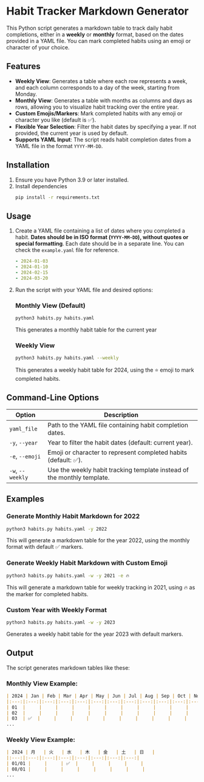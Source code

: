 # Habit Tracker Markdown Generator

This Python script generates a markdown table to track daily habit completions, either in a **weekly** or **monthly** format, based on the dates provided in a YAML file. You can mark completed habits using an emoji or character of your choice.

## Features

- **Weekly View**: Generates a table where each row represents a week, and each column corresponds to a day of the week, starting from Monday.
- **Monthly View**: Generates a table with months as columns and days as rows, allowing you to visualize habit tracking over the entire year.
- **Custom Emojis/Markers**: Mark completed habits with any emoji or character you like (default is ✅).
- **Flexible Year Selection**: Filter the habit dates by specifying a year. If not provided, the current year is used by default.
- **Supports YAML Input**: The script reads habit completion dates from a YAML file in the format `YYYY-MM-DD`.

## Installation

1. Ensure you have Python 3.9 or later installed.
2. Install dependencies
   ```bash
   pip install -r requirements.txt
   ```

## Usage

1. Create a YAML file containing a list of dates where you completed a habit. **Dates should be in ISO format (`YYYY-MM-DD`), without quotes or special formatting**. Each date should be in a separate line. You can check the `example.yaml` file for reference.
    ```yaml
    - 2024-01-03
    - 2024-01-10
    - 2024-02-15
    - 2024-03-20
    ```

2. Run the script with your YAML file and desired options:

    ### Monthly View (Default)
    ```bash
    python3 habits.py habits.yaml
    ```
    This generates a monthly habit table for the current year

    ### Weekly View
    ```bash
    python3 habits.py habits.yaml --weekly
    ```
    This generates a weekly habit table for 2024, using the ⭐ emoji to mark completed habits.

## Command-Line Options

| Option                | Description                                                              |
|-----------------------|--------------------------------------------------------------------------|
| `yaml_file`           | Path to the YAML file containing habit completion dates.                 |
| `-y`, `--year`        | Year to filter the habit dates (default: current year).                  |
| `-e`, `--emoji`       | Emoji or character to represent completed habits (default: ✅).          |
| `-w`, `--weekly`      | Use the weekly habit tracking template instead of the monthly template.  |

## Examples

### Generate Monthly Habit Markdown for 2022
```bash
python3 habits.py habits.yaml -y 2022
```
This will generate a markdown table for the year 2022, using the monthly format with default ✅ markers.

### Generate Weekly Habit Markdown with Custom Emoji
```bash
python3 habits.py habits.yaml -w -y 2021 -e 🔥
```
This will generate a markdown table for weekly tracking in 2021, using 🔥 as the marker for completed habits.

### Custom Year with Weekly Format
```bash
python3 habits.py habits.yaml -w -y 2023
```
Generates a weekly habit table for the year 2023 with default markers.

## Output

The script generates markdown tables like these:

### Monthly View Example:
```markdown
| 2024 | Jan | Feb | Mar | Apr | May | Jun | Jul | Aug | Sep | Oct | Nov | Dec |
|:---:|:---:|:---:|:---:|:---:|:---:|:---:|:---:|:---:|:---:|:---:|:---:|:---:|
| 01  |     |     |     |     |     |     |     |     |     |     |     |     |
| 02  |     |     |     |     |     |     |     |     |     |     |     |     |
| 03  | ✅  |     |     |     |     |     |     |     |     |     |     |     |
...
```

### Weekly View Example:
```markdown
| 2024 | 月   | 火   | 水   | 木   | 金   | 土   | 日   |
|:---:|:---:|:---:|:---:|:---:|:---:|:---:|:---:|
| 01/01 |     |     | ✅  |     |     |     |     |
| 08/01 |     |     |     |     |     |     |     |
...
```
